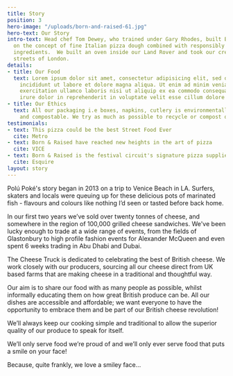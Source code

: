 ```yaml
---
title: Story
position: 3
hero-image: "/uploads/born-and-raised-61.jpg"
hero-text: Our Story
intro-text: Head chef Tom Dewey, who trained under Gary Rhodes, built Born & Raised
  on the concept of fine Italian pizza dough combined with responsibly sourced British
  ingredients.  We built an oven inside our Land Rover and took our creations to the
  streets of London.
details:
- title: Our Food
  text: Lorem ipsum dolor sit amet, consectetur adipisicing elit, sed do eiusmod tempor
    incididunt ut labore et dolore magna aliqua. Ut enim ad minim veniam, quis nostrud
    exercitation ullamco laboris nisi ut aliquip ex ea commodo consequat. Duis aute
    irure dolor in reprehenderit in voluptate velit esse cillum dolore eu fugiat
- title: Our Ethics
  text: All our packaging i.e boxes, napkins, cutlery is environmentally friendly
    and compostable. We try as much as possible to recycle or compost our waste.
testimonials:
- text: This pizza could be the best Street Food Ever
  cite: Metro
- text: Born & Raised have reached new heights in the art of pizza
  cite: VICE
- text: Born & Raised is the festival circuit's signature pizza supplier
  cite: Esquire
layout: story
---
```


Polú Poké's story began in 2013 on a trip to Venice Beach in LA. Surfers, skaters and locals were queuing up for these delicious pots of marinated fish - flavours and colours like nothing I’d seen or tasted before back home.

In our first two years we’ve sold over twenty tonnes of cheese, and somewhere in the region of 100,000 grilled cheese sandwiches. We've been lucky enough to trade at a wide range of events, from the fields of Glastonbury to high profile fashion events for Alexander McQueen and even spent 6 weeks trading in Abu Dhabi and Dubai.

The Cheese Truck is dedicated to celebrating the best of British cheese. We work closely with our producers, sourcing all our cheese direct from UK based farms that are making cheese in a traditional and thoughtful way.

Our aim is to share our food with as many people as possible, whilst informally educating them on how great British produce can be. All our dishes are accessible and affordable; we want everyone to have the opportunity to embrace them and be part of our British cheese revolution!

We’ll always keep our cooking simple and traditional to allow the superior quality of our produce to speak for itself.

We’ll only serve food we’re proud of and we’ll only ever serve food that puts a smile on your face!

Because, quite frankly, we love a smiley face…